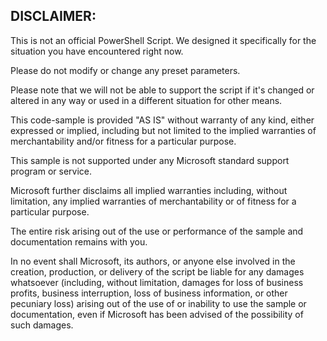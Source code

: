 ## DISCLAIMER:
 
This is not an official PowerShell Script. We designed it specifically for the situation you have
encountered right now.
 
Please do not modify or change any preset parameters.
 
Please note that we will not be able to support the script if it's changed or altered in any way
or used in a different situation for other means.
 
This code-sample is provided "AS IS" without warranty of any kind, either expressed or implied,
including but not limited to the implied warranties of merchantability and/or fitness for a
particular purpose.
 
This sample is not supported under any Microsoft standard support program or service.
 
Microsoft further disclaims all implied warranties including, without limitation, any implied
warranties of merchantability or of fitness for a particular purpose.
 
The entire risk arising out of the use or performance of the sample and documentation remains with
you.
 
In no event shall Microsoft, its authors, or anyone else involved in the creation, production, or
delivery of the script be liable for any damages whatsoever (including, without limitation, damages
for loss of business profits, business interruption, loss of business information, or other
pecuniary loss) arising out of the use of or inability to use the sample or documentation, even if
Microsoft has been advised of the possibility of such damages.
